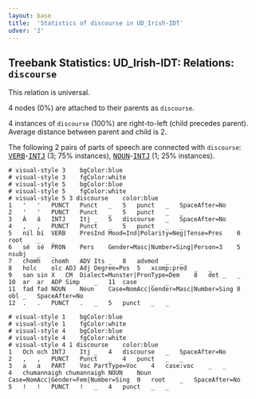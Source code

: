 ```yaml
---
layout: base
title:  'Statistics of discourse in UD_Irish-IDT'
udver: '2'
---
```


## Treebank Statistics: UD_Irish-IDT: Relations: `discourse`

This relation is universal.

4 nodes (0%) are attached to their parents as `discourse`.

4 instances of `discourse` (100%) are right-to-left (child precedes parent).
Average distance between parent and child is 2.

The following 2 pairs of parts of speech are connected with `discourse`: <tt><a href="ga_idt-pos-VERB.html">VERB</a></tt>-<tt><a href="ga_idt-pos-INTJ.html">INTJ</a></tt> (3; 75% instances), <tt><a href="ga_idt-pos-NOUN.html">NOUN</a></tt>-<tt><a href="ga_idt-pos-INTJ.html">INTJ</a></tt> (1; 25% instances).


~~~ conllu
# visual-style 3	bgColor:blue
# visual-style 3	fgColor:white
# visual-style 5	bgColor:blue
# visual-style 5	fgColor:white
# visual-style 5 3 discourse	color:blue
1	'	'	PUNCT	Punct	_	5	punct	_	SpaceAfter=No
2	'	'	PUNCT	Punct	_	5	punct	_	_
3	Á	á	INTJ	Itj	_	5	discourse	_	SpaceAfter=No
4	,	,	PUNCT	Punct	_	5	punct	_	_
5	níl	bí	VERB	PresInd	Mood=Ind|Polarity=Neg|Tense=Pres	0	root	_	_
6	sé	sé	PRON	Pers	Gender=Masc|Number=Sing|Person=3	5	nsubj	_	_
7	chomh	chomh	ADV	Its	_	8	advmod	_	_
8	holc	olc	ADJ	Adj	Degree=Pos	5	xcomp:pred	_	_
9	san	sin	X	CM	Dialect=Munster|PronType=Dem	8	det	_	_
10	ar	ar	ADP	Simp	_	11	case	_	_
11	fad	fad	NOUN	Noun	Case=NomAcc|Gender=Masc|Number=Sing	8	obl	_	SpaceAfter=No
12	.	.	PUNCT	.	_	5	punct	_	_

~~~


~~~ conllu
# visual-style 1	bgColor:blue
# visual-style 1	fgColor:white
# visual-style 4	bgColor:blue
# visual-style 4	fgColor:white
# visual-style 4 1 discourse	color:blue
1	Och	och	INTJ	Itj	_	4	discourse	_	SpaceAfter=No
2	,	,	PUNCT	Punct	_	4	punct	_	_
3	a	a	PART	Voc	PartType=Voc	4	case:voc	_	_
4	chumannaigh	chumannaigh	NOUN	Noun	Case=NomAcc|Gender=Fem|Number=Sing	0	root	_	SpaceAfter=No
5	!	!	PUNCT	!	_	4	punct	_	_

~~~


